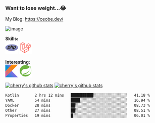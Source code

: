 ### Want to lose weight...😂

My Blog: https://ceobe.dev/

![image](https://github.com/cr-lgl/cr-lgl/blob/master/image.jpeg?raw=true)

**Skills:**  
<img height="40" src="https://raw.githubusercontent.com/github/explore/80688e429a7d4ef2fca1e82350fe8e3517d3494d/topics/php/php.png">
<img height="40" src="https://raw.githubusercontent.com/github/explore/5c058a388828bb5fde0bcafd4bc867b5bb3f26f3/topics/laravel/laravel.png">

**Interesting:**  
<img height="40" src="https://raw.githubusercontent.com/github/explore/80688e429a7d4ef2fca1e82350fe8e3517d3494d/topics/kotlin/kotlin.png">
<img height="40" src="https://raw.githubusercontent.com/github/explore/80688e429a7d4ef2fca1e82350fe8e3517d3494d/topics/spring-boot/spring-boot.png">

[![cherry's github stats](https://github-readme-stats.vercel.app/api?username=cr-lgl)](https://github.com/anuraghazra/github-readme-stats)
[![cherry's github stats](https://github-readme-stats.vercel.app/api/top-langs/?username=cr-lgl&layout=compact)](https://github.com/anuraghazra/github-readme-stats)

<!--START_SECTION:waka-->
```text
Kotlin       2 hrs 12 mins   ██████████░░░░░░░░░░░░░░░   41.18 % 
YAML         54 mins         ████░░░░░░░░░░░░░░░░░░░░░   16.94 % 
Docker       28 mins         ██░░░░░░░░░░░░░░░░░░░░░░░   08.73 % 
Other        27 mins         ██░░░░░░░░░░░░░░░░░░░░░░░   08.51 % 
Properties   19 mins         █░░░░░░░░░░░░░░░░░░░░░░░░   06.01 %
```
<!--END_SECTION:waka-->

